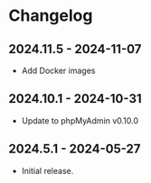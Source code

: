 # Changelog

## 2024.11.5 - 2024-11-07

- Add Docker images

## 2024.10.1 - 2024-10-31

- Update to phpMyAdmin v0.10.0

## 2024.5.1 - 2024-05-27

- Initial release.
